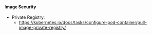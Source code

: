 #### Image Security

- Private Registry:
  - <https://kubernetes.io/docs/tasks/configure-pod-container/pull-image-private-registry/>

